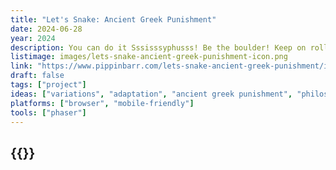 ```yaml
---
title: "Let's Snake: Ancient Greek Punishment"
date: 2024-06-28
year: 2024
description: You can do it Sssisssyphusss! Be the boulder! Keep on rollin’! Don’t ssstop! Never give up! No retreat! No sssurrender! No end in sssight! Just deliciousss Greek torment asss far asss the eye can sssee and asss fassst asss the fingersss can type!
listimage: images/lets-snake-ancient-greek-punishment-icon.png
link: "https://www.pippinbarr.com/lets-snake-ancient-greek-punishment/info/"
draft: false
tags: ["project"]
ideas: ["variations", "adaptation", "ancient greek punishment", "philosophy", "snake"]
platforms: ["browser", "mobile-friendly"]
tools: ["phaser"]
---
```


## {{<param title >}}
